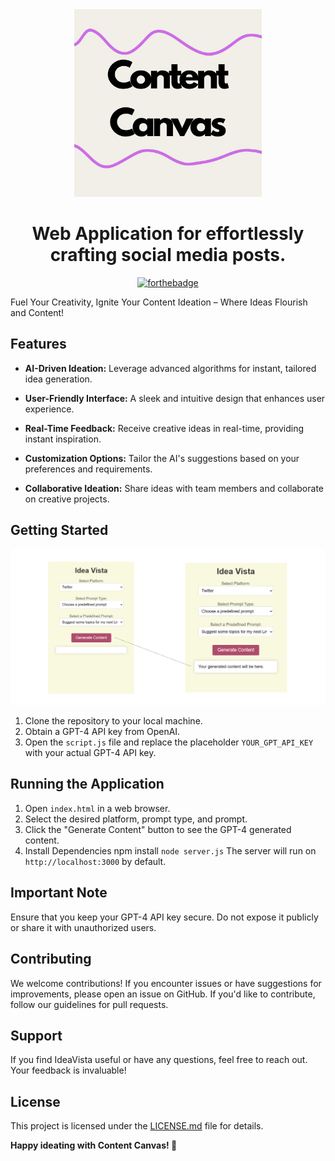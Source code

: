 <div align="center">

<img src="https://raw.githubusercontent.com/Mohiit70/Content-Canvas/main/img/Content.png" width=300 height=300>

<h1>Web Application for effortlessly crafting social media posts.</h1>

[![forthebadge](https://forthebadge.com/images/badges/made-with-javascript.svg)](https://forthebadge.com)

</div>

Fuel Your Creativity, Ignite Your Content Ideation – Where Ideas Flourish and Content!


## Features

- **AI-Driven Ideation:** Leverage advanced algorithms for instant, tailored idea generation.
  
- **User-Friendly Interface:** A sleek and intuitive design that enhances user experience.
  
- **Real-Time Feedback:** Receive creative ideas in real-time, providing instant inspiration.

- **Customization Options:** Tailor the AI's suggestions based on your preferences and requirements.

- **Collaborative Ideation:** Share ideas with team members and collaborate on creative projects.

## Getting Started

![Project Image/GIF](https://raw.githubusercontent.com/Mohiit70/Content-Canvas/main/img/Screenshot%202023-12-04%20233429.png)

1. Clone the repository to your local machine.
2. Obtain a GPT-4 API key from OpenAI.
3. Open the `script.js` file and replace the placeholder `YOUR_GPT_API_KEY` with your actual GPT-4 API key.

## Running the Application

1. Open `index.html` in a web browser.
2. Select the desired platform, prompt type, and prompt.
3. Click the "Generate Content" button to see the GPT-4 generated content.
4.  Install Dependencies npm install
   `node server.js`
   The server will run on `http://localhost:3000` by default.

## Important Note

Ensure that you keep your GPT-4 API key secure. Do not expose it publicly or share it with unauthorized users.

## Contributing

We welcome contributions! If you encounter issues or have suggestions for improvements, please open an issue on GitHub. If you'd like to contribute, follow our guidelines for pull requests.

## Support

If you find IdeaVista useful or have any questions, feel free to reach out. Your feedback is invaluable!

## License

This project is licensed under the [LICENSE.md](LICENSE.md) file for details.


**Happy ideating with Content Canvas! 🚀**

